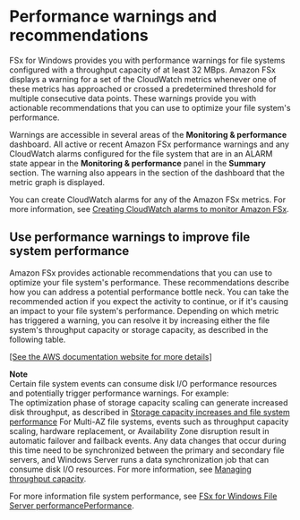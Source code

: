 # Performance warnings and recommendations<a name="performance-insights-FSxW"></a>

FSx for Windows provides you with performance warnings for file systems configured with a throughput capacity of at least 32 MBps\. Amazon FSx displays a warning for a set of the CloudWatch metrics whenever one of these metrics has approached or crossed a predetermined threshold for multiple consecutive data points\. These warnings provide you with actionable recommendations that you can use to optimize your file system's performance\.

Warnings are accessible in several areas of the **Monitoring & performance** dashboard\. All active or recent Amazon FSx performance warnings and any CloudWatch alarms configured for the file system that are in an ALARM state appear in the **Monitoring & performance** panel in the **Summary** section\. The warning also appears in the section of the dashboard that the metric graph is displayed\.

You can create CloudWatch alarms for any of the Amazon FSx metrics\. For more information, see [Creating CloudWatch alarms to monitor Amazon FSx](creating_alarms.md)\.

## Use performance warnings to improve file system performance<a name="resolve-warnings"></a>

Amazon FSx provides actionable recommendations that you can use to optimize your file system's performance\. These recommendations describe how you can address a potential performance bottle neck\. You can take the recommended action if you expect the activity to continue, or if it's causing an impact to your file system's performance\. Depending on which metric has triggered a warning, you can resolve it by increasing either the file system's throughput capacity or storage capacity, as described in the following table\.

[\[See the AWS documentation website for more details\]](http://docs.aws.amazon.com/fsx/latest/WindowsGuide/performance-insights-FSxW.html)

**Note**  
Certain file system events can consume disk I/O performance resources and potentially trigger performance warnings\. For example:  
The optimization phase of storage capacity scaling can generate increased disk throughput, as described in [Storage capacity increases and file system performance](managing-storage-capacity.md#storage-capacity-increase-and-performance)
For Multi\-AZ file systems, events such as throughput capacity scaling, hardware replacement, or Availability Zone disruption result in automatic failover and failback events\. Any data changes that occur during this time need to be synchronized between the primary and secondary file servers, and Windows Server runs a data synchronization job that can consume disk I/O resources\. For more information, see [Managing throughput capacity](managing-throughput-capacity.md)\.

For more information file system performance, see [FSx for Windows File Server performancePerformance](performance.md)\.